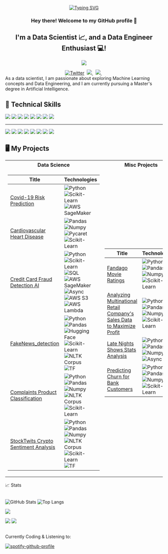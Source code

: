 <p align="center">
<a href="https://github.com/JammalAdeyemi">
    <img src="https://readme-typing-svg.demolab.com?font=IBM+ Plex+Mono&size=18&duration=2500&pause=100&multiline=true&width=800&height=80&lines=Jammal+Omotoyosi+Adeyemi;Data+Scientist+%7C+Jnr+Software+Engineer" alt="Typing SVG" />
</a>
</p>

<h3 align="center">
    Hey there! Welcome to my GitHub profile 👋
</h3>
  
<h2 align="center">
    I'm a Data Scientist 📈, and a Data Engineer Enthusiast 💻!
</h2> 

<p align="center">
<a href="https://github.com/JammalAdeyemi">
    <img src="https://github-stats-alpha.vercel.app/api?username=JammalAdeyemi&cc=22272e&tc=37BCF6&ic=fff&bc=0000">
</a>
</p>


<div align="center" dir="auto">
<a href="https://twitter.com/Omotoyosi_Ade" rel="nofollow"><img src="https://camo.githubusercontent.com/5d03c86f6a75f7cbe80d135d9162fbf6dc46a31253cf30a8e9bb8279b4d574d3/68747470733a2f2f696d672e736869656c64732e696f2f62616467652f547769747465722d3144413146323f7374796c653d666f722d7468652d6261646765266c6f676f3d74776974746572266c6f676f436f6c6f723d7768697465" alt="Twitter" data-canonical-src="https://img.shields.io/badge/Twitter-1DA1F2?style=for-the-badge&amp;logo=twitter&amp;logoColor=white" style="max-width: 100%;"></a>&nbsp;
<a href="https://www.linkedin.com/in/jammaladeyemi/" rel="nofollow">
<img src="https://img.shields.io/badge/LinkedIn-blue?style=for-the-badge&logo=linkedin&labelColor=blue" style="max-width: 100%;">
</a>&nbsp;
<a href="mailto:ja.toyosi@gmail.com" target="_blank">
<img src="https://img.shields.io/badge/Gmail-D14836?style=for-the-badge&logo=gmail&logoColor=white" style="max-width: 100%;">
</a>&nbsp;
</div>
As a data scientist, I am passionate about exploring Machine Learning concepts and Data Engineering, and I am currently pursuing a Master's degree in Artificial Intelligence.

## 💼 Technical Skills
![](https://img.shields.io/badge/Code-Python-informational?style=flat&logo=Python&color=3776AB)
![](https://img.shields.io/badge/Code-ScikitLearn-informational?style=flat&logo=scikit-learn&color=F7931E)
![](https://img.shields.io/badge/Code-SQL-informational?style=flat&logo=MySQL&color=4479A1)
![](https://img.shields.io/badge/Code-Airflow-informational?style=flat&logo=apache-airflow&color=007A88)
![](https://img.shields.io/badge/Code-ApacheSpark-informational?style=flat&logo=apache-spark&color=E25A1C)
![](https://img.shields.io/badge/Code-Pandas-informational?style=flat&logo=Pandas&color=150458)
![](https://img.shields.io/badge/Code-Numpy-informational?style=flat&logo=Numpy&color=013243)
![](https://img.shields.io/badge/Code-TensorFlow-informational?style=flat-square&logo=tensorflow&color=FF6F00)
___
![](https://img.shields.io/badge/Tools-Jupyter-informational?style=flat&logo=Jupyter&color=F37626)
![](https://img.shields.io/badge/Tools-Git-informational?style=flat&logo=Git&color=F05032)
![](https://img.shields.io/badge/Tools-GitHub-informational?style=flat&logo=GitHub&color=181717)
![](https://img.shields.io/badge/Tools-VisualStudio-informational?style=flat&logo=visual-studio&color=5C2D91)
![](https://img.shields.io/badge/Tools-GoogleColab-informational?style=flat&logo=google-colab&color=F4B400)
![](https://img.shields.io/badge/Tools-AWSSageMaker-informational?style=flat&logo=Amazon-AWS&color=FF9900)
![](https://img.shields.io/badge/Tools-Docker-informational?style=flat&logo=Docker&color=2496ED)
![](https://img.shields.io/badge/Tools-Kubernetes-informational?style=flat&logo=Kubernetes&color=326CE5)




## 🖥️ My Projects
<table>
<tr><th>Data Science </th><th>Misc Projects</th></tr>
<tr><td>

|Title | Technologies|
|--|--|
| [Covid-19 Risk Prediction](https://github.com/JammalAdeyemi/CovidPatientRiskEvaluation) | ![Python](https://img.shields.io/badge/Python-black?style=flat-square&logo=python) ![Scikit-Learn](https://img.shields.io/badge/Scikit_Learn-black?style=flat-square&logo=scikit-learn) ![AWS SageMaker](https://img.shields.io/badge/AWS_SageMaker-black?style=flat-square&logo=amazonaws)
| [Cardiovascular Heart Disease](https://github.com/JammalAdeyemi/CardiovascularHeartDisease) |  ![Pandas](https://img.shields.io/badge/Pandas-black?style=flat-square&logo=pandas) ![Numpy](https://img.shields.io/badge/Numpy-black?style=flat-square&logo=numpy) ![Pycaret](https://img.shields.io/badge/Pycaret-black?style=flat-square&logo=python) ![Scikit-Learn](https://img.shields.io/badge/Scikit_Learn-black?style=flat-square&logo=scikit-learn)  
| [Credit Card Fraud Detection AI](https://github.com/anice1/credit-card-fraud-detection-ai) | ![Python](https://img.shields.io/badge/Python-black?style=flat-square&logo=python) ![Scikit-Learn](https://img.shields.io/badge/Scikit_Learn-black?style=flat-square&logo=scikit-learn) ![SQL](https://img.shields.io/badge/SQL-black?style=flat-square&logo=postgresql) ![AWS SageMaker](https://img.shields.io/badge/AWS_SageMaker-black?style=flat-square&logo=amazonaws) ![Async](https://img.shields.io/badge/Async-json-blueviolet?style=flat-square&logo=json) ![AWS S3](https://img.shields.io/badge/AWS_S3-black?style=flat-square&logo=amazonaws) ![AWS Lambda](https://img.shields.io/badge/AWS_Lambda-black?style=flat-square&logo=amazonaws)
| [FakeNews_detection](https://github.com/JammalAdeyemi/FakeNews_detection) | ![Python](https://img.shields.io/badge/Python-black?style=flat-square&logo=python) ![Pandas](https://img.shields.io/badge/Pandas-black?style=flat-square&logo=pandas) ![Hugging Face](https://img.shields.io/badge/Hugging_Face-yellow?style=flat-square&logo=huggingface) ![Scikit-Learn](https://img.shields.io/badge/Scikit_Learn-black?style=flat-square&logo=scikit-learn) ![NLTK Corpus](https://img.shields.io/badge/NLTK_Corpus-orange?style=flat-square&logo=nltk) ![TF](https://img.shields.io/badge/TF-black?style=flat-square&logo=tensorflow)
| [Complaints Product Classification](https://github.com/JammalAdeyemi/DataScience_Project/tree/main/NLP/Multiclass_text_classification) | ![Python](https://img.shields.io/badge/Python-black?style=flat-square&logo=python) ![Pandas](https://img.shields.io/badge/Pandas-black?style=flat-square&logo=pandas) ![Numpy](https://img.shields.io/badge/Numpy-black?style=flat-square&logo=numpy) ![NLTK Corpus](https://img.shields.io/badge/NLTK_Corpus-orange?style=flat-square&logo=nltk) ![Scikit-Learn](https://img.shields.io/badge/Scikit_Learn-black?style=flat-square&logo=scikit-learn)
| [StockTwits Crypto Sentiment Analysis](https://github.com/JammalAdeyemi/StockTwits-Sentiment-Analysis) | ![Python](https://img.shields.io/badge/Python-black?style=flat-square&logo=python) ![Pandas](https://img.shields.io/badge/Pandas-black?style=flat-square&logo=pandas) ![Numpy](https://img.shields.io/badge/Numpy-black?style=flat-square&logo=numpy) ![NLTK Corpus](https://img.shields.io/badge/NLTK_Corpus-orange?style=flat-square&logo=nltk) ![Scikit-Learn](https://img.shields.io/badge/Scikit_Learn-black?style=flat-square&logo=scikit-learn) ![TF](https://img.shields.io/badge/TF-black?style=flat-square&logo=tensorflow)

</td><td>

|Title | Technologies|
|--|--|
| [Fandago Movie Ratings](https://github.com/JammalAdeyemi/DataScience_Project/tree/main/Data%20Analysis/Analysis%20Capstone%20Project) | ![Python](https://img.shields.io/badge/Python-black?style=flat-square&logo=python) ![Pandas](https://img.shields.io/badge/Pandas-black?style=flat-square&logo=pandas) ![Numpy](https://img.shields.io/badge/Numpy-black?style=flat-square&logo=numpy) ![Scikit-Learn](https://img.shields.io/badge/Scikit_Learn-black?style=flat-square&logo=scikit-learn)
| [Analyzing Multinational Retail Company's Sales Data to Maximize Profit](https://github.com/JammalAdeyemi/DataScience_Project/tree/main/Data%20Analysis/Internship%20Data%20Analyst%20Assessment) | ![Python](https://img.shields.io/badge/Python-black?style=flat-square&logo=python) ![Pandas](https://img.shields.io/badge/Pandas-black?style=flat-square&logo=pandas) ![Numpy](https://img.shields.io/badge/Numpy-black?style=flat-square&logo=numpy) ![Scikit-Learn](https://img.shields.io/badge/Scikit_Learn-black?style=flat-square&logo=scikit-learn)
| [Late Nights Shows Stats Analysis](https://github.com/JammalAdeyemi/DataScience_Project/tree/main/Data%20Analysis/Analyze%20and%20Visualize%20YouTube%20data) | ![Python](https://img.shields.io/badge/Python-black?style=flat-square&logo=python) ![Pandas](https://img.shields.io/badge/Pandas-black?style=flat-square&logo=pandas) ![Numpy](https://img.shields.io/badge/Numpy-black?style=flat-square&logo=numpy) ![Async](https://img.shields.io/badge/Async-json-blueviolet?style=flat-square&logo=json)
| [Predicting Churn for Bank Customers](https://github.com/JammalAdeyemi/DataScience_Project/tree/main/Supervised%20Learning/Classification/Customer%20Churn) | ![Python](https://img.shields.io/badge/Python-black?style=flat-square&logo=python) ![Pandas](https://img.shields.io/badge/Pandas-black?style=flat-square&logo=pandas) ![Numpy](https://img.shields.io/badge/Numpy-black?style=flat-square&logo=numpy) ![Scikit-Learn](https://img.shields.io/badge/Scikit_Learn-black?style=flat-square&logo=scikit-learn)

</td></tr> </table>

<summary>📈 Stats</summary>
<br>

![GitHub Stats](https://github-readme-stats.vercel.app/api?username=JammalAdeyemi)
![Top Langs](https://github-readme-stats.vercel.app/api/top-langs/?username=JammalAdeyemi&layout=compact)

![](http://github-profile-summary-cards.vercel.app/api/cards/profile-details?username=JammalAdeyemi&theme=dracula) 

![](http://github-profile-summary-cards.vercel.app/api/cards/repos-per-language?username=JammalAdeyemi&theme=dracula) 
![](http://github-profile-summary-cards.vercel.app/api/cards/most-commit-language?username=JammalAdeyemi&theme=dracula)


<br>
Currently Coding & Listening to:
    
[![spotify-github-profile](https://spotify-github-profile.vercel.app/api/view?uid=31tsbzvtkjajgqyz47q7pd5rh6fq&cover_image=true&theme=novatorem&show_offline=true&background_color=121212&interchange=false&bar_color=53b14f&bar_color_cover=false)](https://open.spotify.com/playlist/37i9dQZF1F0sijgNaJdgit)



<!---
JammalAdeyemi/JammalAdeyemi is a ✨ special ✨ repository because its `README.md` (this file) appears on your GitHub profile.
You can click the Preview link to take a look at your changes.
--->
